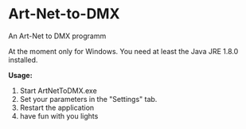# Art-Net-to-DMX
An Art-Net to DMX programm

At the moment only for Windows. You need at least the Java JRE 1.8.0 installed. 

**Usage:**
  1. Start ArtNetToDMX.exe 
  2. Set your parameters in the "Settings" tab.
  3. Restart the application
  4. have fun with you lights
